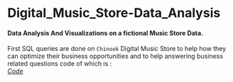 # Digital_Music_Store-Data_Analysis
#### Data Analysis And Visualizations on a fictional Music Store Data.

First SQL queries are done on `Chinook` Digital Music Store 
to help how they can optimize their business opportunities and 
to help answering business related questions code of which is :    
  [_Code_](CHINOOK%20QUERIES.py)


